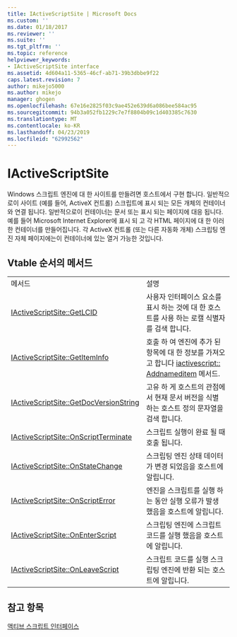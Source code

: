 ```yaml
---
title: IActiveScriptSite | Microsoft Docs
ms.custom: ''
ms.date: 01/18/2017
ms.reviewer: ''
ms.suite: ''
ms.tgt_pltfrm: ''
ms.topic: reference
helpviewer_keywords:
- IActiveScriptSite interface
ms.assetid: 4d604a11-5365-46cf-ab71-39b3dbbe9f22
caps.latest.revision: 7
author: mikejo5000
ms.author: mikejo
manager: ghogen
ms.openlocfilehash: 67e16e2825f03c9ae452e639d6a086bee584ac95
ms.sourcegitcommit: 94b3a052fb1229c7e7f8804b09c1d403385c7630
ms.translationtype: MT
ms.contentlocale: ko-KR
ms.lasthandoff: 04/23/2019
ms.locfileid: "62992562"
---
```

# <a name="iactivescriptsite"></a>IActiveScriptSite
Windows 스크립트 엔진에 대 한 사이트를 만들려면 호스트에서 구현 합니다. 일반적으로이 사이트 (예를 들어, ActiveX 컨트롤) 스크립트에 표시 되는 모든 개체의 컨테이너와 연결 됩니다. 일반적으로이 컨테이너는 문서 또는 표시 되는 페이지에 대응 됩니다. 예를 들어 Microsoft Internet Explorer에 표시 되 고 각 HTML 페이지에 대 한 이러한 컨테이너를 만들어집니다. 각 ActiveX 컨트롤 (또는 다른 자동화 개체) 스크립팅 엔진 자체 페이지에는이 컨테이너에 있는 열거 가능한 것입니다.  
  
## <a name="methods-in-vtable-order"></a>Vtable 순서의 메서드  
  
|||  
|-|-|  
|메서드|설명|  
|[IActiveScriptSite::GetLCID](../../winscript/reference/iactivescriptsite-getlcid.md)|사용자 인터페이스 요소를 표시 하는 것에 대 한 호스트를 사용 하는 로캘 식별자를 검색 합니다.|  
|[IActiveScriptSite::GetItemInfo](../../winscript/reference/iactivescriptsite-getiteminfo.md)|호출 하 여 엔진에 추가 된 항목에 대 한 정보를 가져오고 합니다 [iactivescript:: Addnameditem](../../winscript/reference/iactivescript-addnameditem.md) 메서드.|  
|[IActiveScriptSite::GetDocVersionString](../../winscript/reference/iactivescriptsite-getdocversionstring.md)|고유 하 게 호스트의 관점에서 현재 문서 버전을 식별 하는 호스트 정의 문자열을 검색 합니다.|  
|[IActiveScriptSite::OnScriptTerminate](../../winscript/reference/iactivescriptsite-onscriptterminate.md)|스크립트 실행이 완료 될 때 호출 됩니다.|  
|[IActiveScriptSite::OnStateChange](../../winscript/reference/iactivescriptsite-onstatechange.md)|스크립팅 엔진 상태 데이터가 변경 되었음을 호스트에 알립니다.|  
|[IActiveScriptSite::OnScriptError](../../winscript/reference/iactivescriptsite-onscripterror.md)|엔진을 스크립트를 실행 하는 동안 실행 오류가 발생 했음을 호스트에 알립니다.|  
|[IActiveScriptSite::OnEnterScript](../../winscript/reference/iactivescriptsite-onenterscript.md)|스크립팅 엔진에 스크립트 코드를 실행 했음을 호스트에 알립니다.|  
|[IActiveScriptSite::OnLeaveScript](../../winscript/reference/iactivescriptsite-onleavescript.md)|스크립트 코드를 실행 스크립팅 엔진에 반환 되는 호스트에 알립니다.|  
  
## <a name="see-also"></a>참고 항목  
 [액티브 스크립트 인터페이스](../../winscript/reference/active-script-interfaces.md)